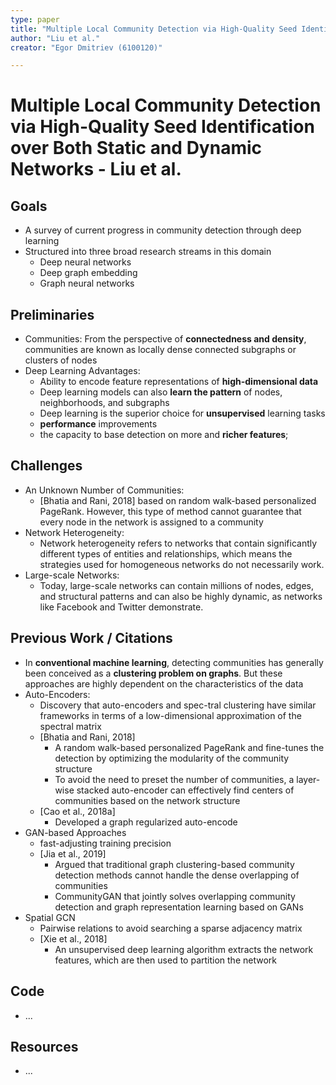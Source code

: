 ```yaml
---
type: paper
title: "Multiple Local Community Detection via High-Quality Seed Identification over Both Static and Dynamic Networks"
author: "Liu et al."
creator: "Egor Dmitriev (6100120)"

---
```


# Multiple Local Community Detection via High-Quality Seed Identification over Both Static and Dynamic Networks - Liu et al. 



## Goals

- A survey of current progress in community detection through deep learning
- Structured into three broad research streams in this domain
  - Deep neural networks
  - Deep graph embedding
  - Graph neural networks

## Preliminaries

- Communities: From the perspective of **connectedness and density**, communities are known as locally dense connected subgraphs or clusters of nodes 
- Deep Learning Advantages:
  - Ability to encode feature representations of **high-dimensional data**
  - Deep learning models can also **learn the pattern** of nodes, neighborhoods, and subgraphs
  - Deep learning is the superior choice for **unsupervised** learning tasks
  - **performance** improvements
  - the capacity to base detection on more and **richer features**;

## Challenges

- An Unknown Number of Communities:
  - [Bhatia and Rani, 2018] based on random walk-based personalized PageRank. However, this type of method cannot guarantee that every node in the network is assigned to a community
- Network Heterogeneity:
  - Network heterogeneity refers to networks that contain significantly different types of entities and relationships, which means the strategies used for homogeneous networks do not necessarily work. 
- Large-scale Networks:
  - Today, large-scale networks can contain millions of nodes, edges, and structural patterns and can also be highly dynamic, as networks like Facebook and Twitter demonstrate.

## Previous Work / Citations

- In **conventional machine learning**, detecting communities has generally been conceived as a **clustering problem on graphs**. But these approaches are highly dependent on the characteristics of the data
- Auto-Encoders:
  - Discovery that auto-encoders and spec-tral clustering have similar frameworks in terms of a low-dimensional approximation of the spectral matrix 
  - [Bhatia and Rani, 2018]
    - A random walk-based personalized PageRank and fine-tunes the detection by optimizing the modularity of the community structure
    - To avoid the need to preset the number of communities, a layer-wise stacked auto-encoder can effectively find centers of communities based on the network structure
  - [Cao et al., 2018a] 
    - Developed a graph regularized auto-encode
- GAN-based Approaches
  - fast-adjusting training precision
  - [Jia et al., 2019] 
    - Argued that traditional graph clustering-based community detection methods cannot handle the dense overlapping of communities
    - CommunityGAN that jointly solves overlapping community detection and graph representation learning based on GANs
- Spatial GCN
  - Pairwise relations to avoid searching a sparse adjacency matrix
  - [Xie et al., 2018]
    - An unsupervised deep learning algorithm extracts the network features, which are then used to partition the network

## Code

- ...

## Resources

- ...